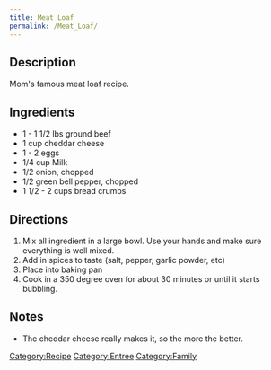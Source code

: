 ```yaml
---
title: Meat Loaf
permalink: /Meat_Loaf/
---
```


Description
-----------

Mom's famous meat loaf recipe.

Ingredients
-----------

-   1 - 1 1/2 lbs ground beef
-   1 cup cheddar cheese
-   1 - 2 eggs
-   1/4 cup Milk
-   1/2 onion, chopped
-   1/2 green bell pepper, chopped
-   1 1/2 - 2 cups bread crumbs

Directions
----------

1.  Mix all ingredient in a large bowl. Use your hands and make sure everything is well mixed.
2.  Add in spices to taste (salt, pepper, garlic powder, etc)
3.  Place into baking pan
4.  Cook in a 350 degree oven for about 30 minutes or until it starts bubbling.

Notes
-----

-   The cheddar cheese really makes it, so the more the better.

[Category:Recipe](/Category:Recipe "wikilink") [Category:Entree](/Category:Entree "wikilink") [Category:Family](/Category:Family "wikilink")